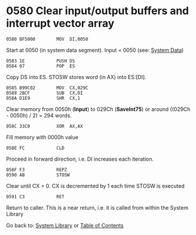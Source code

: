 # 0580 Clear input/output buffers and interrupt vector array

```
0580 BF5000        MOV	DI,0050
```
Start at 0050 (in system data segment). Input = 0050 (see: [System Data](DATA.md))

```
0583 1E            PUSH	DS
0584 07            POP	ES
```

Copy DS into ES. STOSW stores word (in AX) into ES:[DI].

```
0585 B99C02        MOV	CX,029C
0588 2BCF          SUB	CX,DI
058A D1E9          SHR	CX,1
```

Clear memory from 0050h (**Input**) to 029Ch (**SaveInt75**) or around ((029Ch - 0050h) / 2) = 294 words.

```
058C 33C0          XOR	AX,AX
```

Fill memory with 0000h value

```
058E FC            CLD
```

Proceed in forward direction, i.e. DI increases each iteration.

```
058F F3            REPZ
0590 AB            STOSW
```

Clear until CX = 0. CX is decremented by 1 each time STOSW is executed


```
0591 C3            RET
```

Return to caller. This is a near return, i.e. it is called from within the System Library

Go back to: [System Library](SYSTEM.md) or [Table of Contents](README.md)